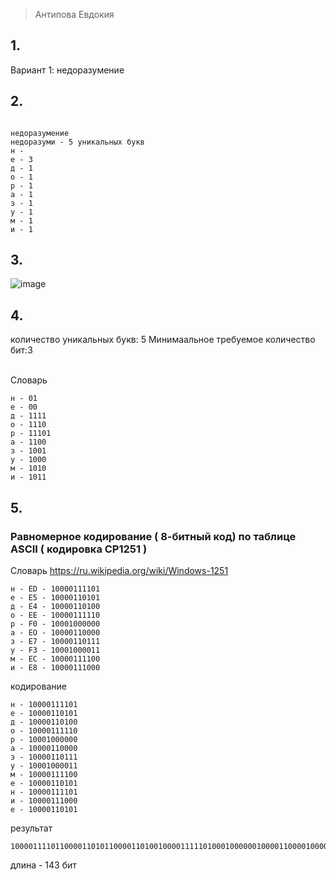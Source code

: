 > Антипова Евдокия
>
## 1.
Вариант 1: недоразумение
## 2.
```

недоразумение
недоразуми - 5 уникальных букв
н -
е - 3
д - 1
о - 1
р - 1
а - 1
з - 1
у - 1
м - 1
и - 1
```
## 3.
![image](https://github.com/user-attachments/assets/7f249ed6-84fa-4160-8e6e-60d714fb59cc)

## 4.
количество уникальных букв: 5 Минимаальное требуемое количество бит:3 

<br> Словарь
```
н - 01
е - 00
д - 1111
о - 1110
р - 11101
а - 1100
з - 1001
у - 1000
м - 1010
и - 1011
```
## 5.
### Равномерное кодирование ( 8-битный код) по таблице ASCII ( кодировка CP1251 )

Словарь
https://ru.wikipedia.org/wiki/Windows-1251
```
н - ED - 10000111101
е - E5 - 10000110101
д - E4 - 10000110100
о - EE - 10000111110
р - F0 - 10001000000
а - EO - 10000110000
з - E7 - 10000110111
у - F3 - 10001000011
м - EC - 10000111100
и - E8 - 10000111000
```
кодирование
```
н - 10000111101
е - 10000110101
д - 10000110100
о - 10000111110
р - 10001000000
а - 10000110000
з - 10000110111
у - 10001000011
м - 10000111100
е - 10000110101
н - 10000111101
и - 10000111000
е - 10000110101
```
результат
```
10000111101100001101011000011010010000111110100010000001000011000010000110111100010000111000011110010000110101100001111011000011100010000110101
```
длина - 143 бит
